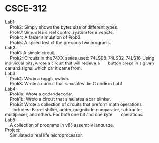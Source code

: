 # CSCE-312

Lab1: <br />
  &nbsp;&nbsp;&nbsp;&nbsp;Prob2: Simply shows the bytes size of different types.<br />
  &nbsp;&nbsp;&nbsp;&nbsp;Prob3: Simulates a real control system for a vehicle.<br />
  &nbsp;&nbsp;&nbsp;&nbsp;Prob4: A faster simulation of Prob3.<br />
  &nbsp;&nbsp;&nbsp;&nbsp;Prob5: A speed test of the previous two programs.<br />
Lab2: <br />
  &nbsp;&nbsp;&nbsp;&nbsp;Prob1: A simple circuit.<br />
  &nbsp;&nbsp;&nbsp;&nbsp;Prob2: Circuits in the 74XX series used: 74LS08, 74LS32, 74LS16. Using individual bits, wrote a circuit that will recieve a &nbsp;&nbsp;&nbsp;&nbsp;&nbsp;&nbsp;button press in a given car and signal which car it came from.<br />
Lab3: <br />
  &nbsp;&nbsp;&nbsp;&nbsp;Prob2: Wrote a toggle switch.<br />
  &nbsp;&nbsp;&nbsp;&nbsp;Prob3: Wrote a curcuit that simulates the C code in Lab1.<br />
Lab4: <br />
  &nbsp;&nbsp;&nbsp;&nbsp;Prob1a: Wrote a coder/decoder.<br />
  &nbsp;&nbsp;&nbsp;&nbsp;Prob1b: Wrote a circuit that simulates a car blinker.<br />
  &nbsp;&nbsp;&nbsp;&nbsp;Prob3: Wrote a collection of circuits that preform math operations. <br />  &nbsp;&nbsp;&nbsp;&nbsp;&nbsp;&nbsp;Includes: Barrel shifter, adder, magnitude comparator, subtractor, multiplexer, and others. For both one bit and one byte &nbsp;&nbsp;&nbsp;&nbsp;&nbsp;&nbsp;operations.<br />
Lab5:<br />
  &nbsp;&nbsp;&nbsp;&nbsp;A collection of programs in y86 assembly language.<br />
Project:<br />
  &nbsp;&nbsp;&nbsp;&nbsp;Simulated a real life microprocessor.<br />
  
  
